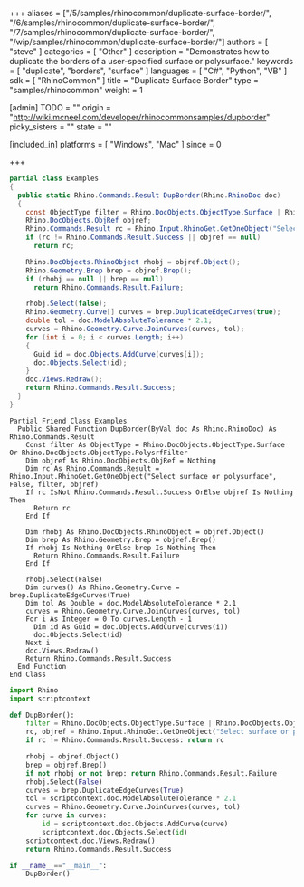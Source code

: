+++
aliases = ["/5/samples/rhinocommon/duplicate-surface-border/", "/6/samples/rhinocommon/duplicate-surface-border/", "/7/samples/rhinocommon/duplicate-surface-border/", "/wip/samples/rhinocommon/duplicate-surface-border/"]
authors = [ "steve" ]
categories = [ "Other" ]
description = "Demonstrates how to duplicate the borders of a user-specified surface or polysurface."
keywords = [ "duplicate", "borders", "surface" ]
languages = [ "C#", "Python", "VB" ]
sdk = [ "RhinoCommon" ]
title = "Duplicate Surface Border"
type = "samples/rhinocommon"
weight = 1

[admin]
TODO = ""
origin = "http://wiki.mcneel.com/developer/rhinocommonsamples/dupborder"
picky_sisters = ""
state = ""

[included_in]
platforms = [ "Windows", "Mac" ]
since = 0

+++

<div class="codetab-content" id="cs">

```cs
partial class Examples
{
  public static Rhino.Commands.Result DupBorder(Rhino.RhinoDoc doc)
  {
    const ObjectType filter = Rhino.DocObjects.ObjectType.Surface | Rhino.DocObjects.ObjectType.PolysrfFilter;
    Rhino.DocObjects.ObjRef objref;
    Rhino.Commands.Result rc = Rhino.Input.RhinoGet.GetOneObject("Select surface or polysurface", false, filter, out objref);
    if (rc != Rhino.Commands.Result.Success || objref == null)
      return rc;

    Rhino.DocObjects.RhinoObject rhobj = objref.Object();
    Rhino.Geometry.Brep brep = objref.Brep();
    if (rhobj == null || brep == null)
      return Rhino.Commands.Result.Failure;

    rhobj.Select(false);
    Rhino.Geometry.Curve[] curves = brep.DuplicateEdgeCurves(true);
    double tol = doc.ModelAbsoluteTolerance * 2.1;
    curves = Rhino.Geometry.Curve.JoinCurves(curves, tol);
    for (int i = 0; i < curves.Length; i++)
    {
      Guid id = doc.Objects.AddCurve(curves[i]);
      doc.Objects.Select(id);
    }
    doc.Views.Redraw();
    return Rhino.Commands.Result.Success;
  }
}
```

</div>


<div class="codetab-content" id="vb">

```vbnet
Partial Friend Class Examples
  Public Shared Function DupBorder(ByVal doc As Rhino.RhinoDoc) As Rhino.Commands.Result
	Const filter As ObjectType = Rhino.DocObjects.ObjectType.Surface Or Rhino.DocObjects.ObjectType.PolysrfFilter
	Dim objref As Rhino.DocObjects.ObjRef = Nothing
	Dim rc As Rhino.Commands.Result = Rhino.Input.RhinoGet.GetOneObject("Select surface or polysurface", False, filter, objref)
	If rc IsNot Rhino.Commands.Result.Success OrElse objref Is Nothing Then
	  Return rc
	End If

	Dim rhobj As Rhino.DocObjects.RhinoObject = objref.Object()
	Dim brep As Rhino.Geometry.Brep = objref.Brep()
	If rhobj Is Nothing OrElse brep Is Nothing Then
	  Return Rhino.Commands.Result.Failure
	End If

	rhobj.Select(False)
	Dim curves() As Rhino.Geometry.Curve = brep.DuplicateEdgeCurves(True)
	Dim tol As Double = doc.ModelAbsoluteTolerance * 2.1
	curves = Rhino.Geometry.Curve.JoinCurves(curves, tol)
	For i As Integer = 0 To curves.Length - 1
	  Dim id As Guid = doc.Objects.AddCurve(curves(i))
	  doc.Objects.Select(id)
	Next i
	doc.Views.Redraw()
	Return Rhino.Commands.Result.Success
  End Function
End Class
```

</div>


<div class="codetab-content" id="py">

```python
import Rhino
import scriptcontext

def DupBorder():
    filter = Rhino.DocObjects.ObjectType.Surface | Rhino.DocObjects.ObjectType.PolysrfFilter
    rc, objref = Rhino.Input.RhinoGet.GetOneObject("Select surface or polysurface", False, filter)
    if rc != Rhino.Commands.Result.Success: return rc

    rhobj = objref.Object()
    brep = objref.Brep()
    if not rhobj or not brep: return Rhino.Commands.Result.Failure
    rhobj.Select(False)
    curves = brep.DuplicateEdgeCurves(True)
    tol = scriptcontext.doc.ModelAbsoluteTolerance * 2.1
    curves = Rhino.Geometry.Curve.JoinCurves(curves, tol)
    for curve in curves:
        id = scriptcontext.doc.Objects.AddCurve(curve)
        scriptcontext.doc.Objects.Select(id)
    scriptcontext.doc.Views.Redraw()
    return Rhino.Commands.Result.Success

if __name__=="__main__":
    DupBorder()
```

</div>
